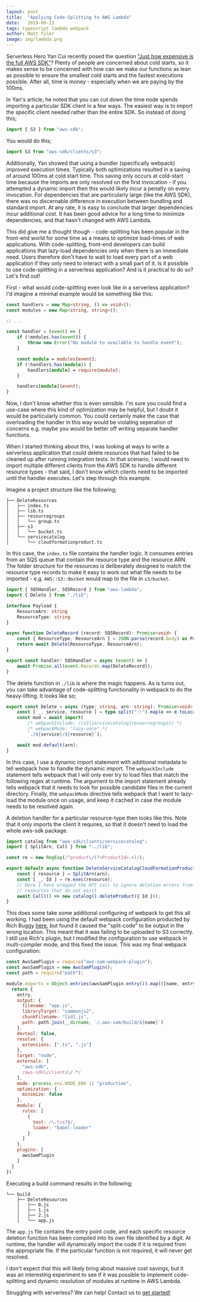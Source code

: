 ```yaml
---
layout: post
title:  "Applying Code-Splitting to AWS Lambda"
date:   2019-09-13
tags: typescript lambda webpack 
author: Matt Tyler
image: img/lambda.png
---
```


Serverless Hero Yan Cui recently posed the question ["Just how expensive is the full AWS SDK"](https://www.freecodecamp.org/news/just-how-expensive-is-the-full-aws-sdk-3713fed4fe70/)? Plenty of people are concerned about cold starts, so it makes sense to be concerned with how can we make our functions as lean as possible to ensure the smallest cold starts and the fastest executions possible. After all, time is money - especially when we are paying by the 100ms.

In Yan's article, he noted that you can cut down the time node spends importing a particular SDK client in a few ways. The easiest way is to import the specific client needed rather than the entire SDK. So instead of doing this;

```js
import { S3 } from "aws-sdk";
```

You would do this;

```js
import S3 from "aws-sdk/clients/s3";
```

Additionally, Yan showed that using a bundler (specifically webpack) improved execution times. Typically both optimizations resulted in a saving of around 100ms at cold start time. This saving only occurs at cold-start time because the imports are only resolved on the first invocation - if you attempted a dynamic import then this would likely incur a penalty on every invocation. For dependencies that are particularly large (like the AWS SDK), there was no discernable difference in execution between bundling and standard import. At any rate, it is easy to conclude that larger dependencies incur additional cost. It has been good advice for a long time to minimize dependencies, and that hasn't changed with AWS Lambda.

This did give me a thought though - code-splitting has been popular in the front-end world for some time as a means to optimize load-times of web applications. With code-splitting, front-end developers can build applications that lazy-load dependencies only when there is an immediate need. Users therefore don't have to wait to load every part of a web application if they only need to interact with a small part of it. Is it possible to use code-splitting in a serverless application? And is it practical to do so? Let's find out!

First - what would code-splitting even look like in a serverless application? I'd imagine a minimal example would be something like this:

```typescript
const handlers = new Map<string, () => void>();
const modules = new Map<string, string>();

// ...

const handler = (event) => {
    if (!modules.has(event)) {
        throw new Error("No module to available to handle event");
    }

    const module = modules[event];
    if (!handlers.has(module)) {
        handlers[module] = require(module);
    }

    handlers[module](event);
}
```

Now, I don't know whether this is even sensible. I'm sure you could find a use-case where this kind of optimization may be helpful, but I doubt it would be particularly common. You could certainly make the case that overloading the handler in this way would be violating seperation of concerns e.g. maybe you would be better off writing separate handler functions.

When I started thinking about this, I was looking at ways to write a serverless application that could delete resources that had failed to be cleaned up after running integration tests. In that scenario, I would need to import multiple different clients from the AWS SDK to handle different resource types - that said, I don't know which clients need to be imported until the handler executes. Let's step through this example.

Imagine a project structure like the following;

```
├── DeleteResources
│   ├── index.ts
│   ├── lib.ts
│   ├── resourcegroups
│   │   └── group.ts
│   ├── s3
│   │   └── bucket.ts
│   └── servicecatalog
│       └── cloudformationproduct.ts
```

In this case, the `index.ts` file contains the handler logic. It consumes entries from an SQS queue that contain the resource type and the resource ARN. The folder structure for the resources is deliberately designed to match the resource type records to make it easy to work out what file needs to be imported - e.g. `AWS::S3::Bucket` would map to the file in `s3/bucket`.

```typescript
import { SQSHandler, SQSRecord } from "aws-lambda";
import { Delete } from "./lib";

interface Payload {
    ResourceArn: string
    ResourceType: string
}

async function DeleteRecord (record: SQSRecord): Promise<void> {
    const { ResourceType, ResourceArn } = JSON.parse(record.body) as Payload;
    return await Delete(ResourceType, ResourceArn);
}

export const handler: SQSHandler = async (event) => {
    await Promise.all(event.Records.map(DeleteRecord));
}
```

The delete function in `./lib` is where the magic happens. As is turns out, you can take advantage of code-splitting functionality in webpack to do the heavy-lifting. It looks like so;

```typescript
export const Delete = async (type: string, arn: string): Promise<void> => {
    const [ _, service, resource ] = type.split("::").map(e => e.toLocaleLowerCase());
    const mod = await import(
        /* webpackInclude: /(s3|servicecatalog|resourcegroups)/ */
        /* webpackMode: "lazy-once" */
        `./${service}/${resource}`);

    await mod.default(arn);
}
```

In this case, I use a dynamic import statement with additional metadata to tell webpack how to handle the dynamic import. The `webpackInclude` statement tells webpack that I will only ever try to load files that match the following regex at runtime. The argument to the import statement already tells webpack that it needs to look for possible candidate files in the current directory. Finally, the `webpackMode` directive tells webpack that I want to lazy-load the module once on usage, and keep it cached in case the module needs to be resolved again.

A deletion handler for a particular resource-type then looks like this. Note that it only imports the client it requires, so that it doesn't need to load the whole aws-sdk package.

```typescript
import catalog from "aws-sdk/clients/servicecatalog";
import { SplitArn, Call } from "../lib";

const re = new RegExp(/^product\/(?<ProductId>.+)/);

export default async function DeleteServiceCatalogCloudFormationProduct(arn: string) {
    const { resource } = SplitArn(arn);
    const [ _, Id ] = re.exec(resource);
    // Here I have wrapped the API call to ignore deletion errors from 
    // resources that do not exist
    await Call(() => new catalog().deleteProduct({ Id }));
}
```

This does some take some additional configuring of webpack to get this all working. I had been using the default webpack configuration producted by Rich Buggy [here](https://github.com/SnappyTutorials/aws-sam-webpack-plugin), but found it caused the "split-code" to be output in the wrong location. This meant that it was failing to be uploaded to S3 correctly. I still use Rich's plugin, but I modified the configuration to use webpack in multi-compiler mode, and this fixed the issue. This was my final webpack configuration:

```js
const AwsSamPlugin = require("aws-sam-webpack-plugin");
const awsSamPlugin = new AwsSamPlugin();
const path = require("path");

module.exports = Object.entries(awsSamPlugin.entry()).map(([name, entry]) => {
  return {
    entry,
    output: {
      filename: "app.js",
      libraryTarget: "commonjs2",
      chunkFilename: "[id].js",
      path: path.join(__dirname, `/.aws-sam/build/${name}`)
    },
    devtool: false,
    resolve: {
      extensions: [".ts", ".js"]
    },
    target: "node",
    externals: [
      "aws-sdk", 
      /aws-sdk\/clients\/.*/
    ],
    mode: process.env.NODE_ENV || "production",
    optimization: {
      minimize: false
    },
    module: {
      rules: [
        {
          test: /\.tsx?$/,
          loader: "babel-loader"
        }
      ]
    },
    plugins: [
      awsSamPlugin
    ]
  }
})
```

Executing a build command results in the following;
```
└── build
    ├── DeleteResources
    │   ├── 0.js
    │   ├── 1.js
    │   ├── 2.js
    │   └── app.js
```

The `app.js` file contains the entry point code, and each specific resource deletion function has been compiled into its own file identified by a digit. At runtime, the handler will dynamically import the code if it is required from the appropriate file. If the particular function is not required, it will never get resolved.

I don't expect that this will likely bring about massive cost savings, but it was an interesting experiment to see if it was possible to implement code-splitting and dynamic resolution of modules at runtime in AWS Lambda.

Struggling with serverless? We can help! Contact us to [get started!](https://www.mechanicalrock.io/lets-get-started)